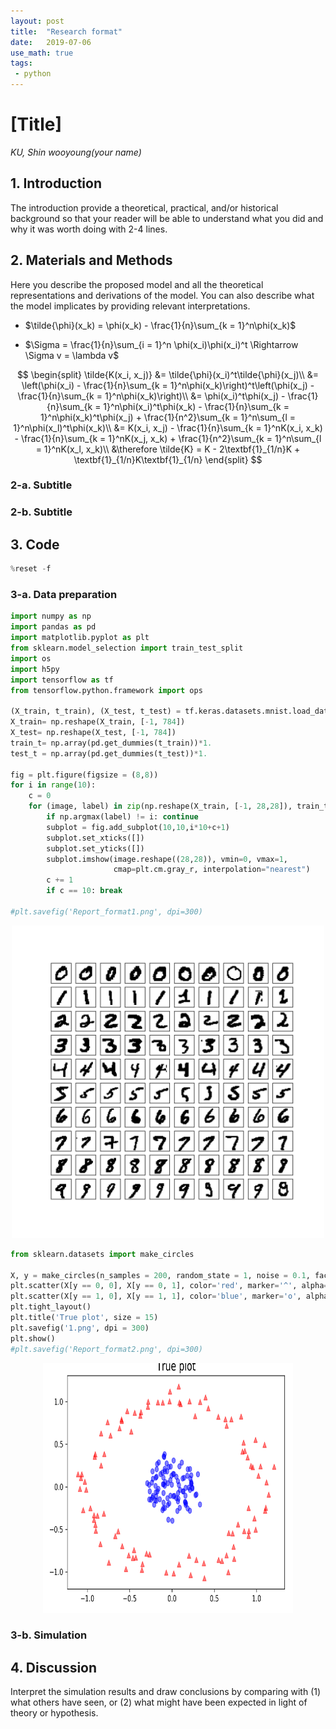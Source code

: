 ```yaml
---
layout: post
title:  "Research format"
date:   2019-07-06
use_math: true
tags:
 - python
---
```


# [Title]

*KU, Shin wooyoung(your name)*

## 1. Introduction

The introduction provide a theoretical, practical, and/or historical background so that your reader will be able to understand what you did and why it was worth doing with 2-4 lines.

## 2. Materials and Methods

Here you describe the proposed model and all the theoretical representations and derivations of the model. You can also describe what the model implicates by providing relevant interpretations.

* $\tilde{\phi}(x_k) = \phi(x_k) - \frac{1}{n}\sum_{k = 1}^n\phi(x_k)$


* $\Sigma = \frac{1}{n}\sum_{i = 1}^n \phi(x_i)\phi(x_i)^t \Rightarrow \Sigma v = \lambda v$

$$
\begin{split}
\tilde{K(x_i, x_j)} &= \tilde{\phi}(x_i)^t\tilde{\phi}(x_j)\\
&= \left(\phi(x_i) - \frac{1}{n}\sum_{k = 1}^n\phi(x_k)\right)^t\left(\phi(x_j) - \frac{1}{n}\sum_{k = 1}^n\phi(x_k)\right)\\
&= \phi(x_i)^t\phi(x_j) - \frac{1}{n}\sum_{k = 1}^n\phi(x_i)^t\phi(x_k) - \frac{1}{n}\sum_{k = 1}^n\phi(x_k)^t\phi(x_j) + \frac{1}{n^2}\sum_{k = 1}^n\sum_{l = 1}^n\phi(x_l)^t\phi(x_k)\\
&= K(x_i, x_j) - \frac{1}{n}\sum_{k = 1}^nK(x_i, x_k) - \frac{1}{n}\sum_{k = 1}^nK(x_j, x_k) + \frac{1}{n^2}\sum_{k = 1}^n\sum_{l = 1}^nK(x_l, x_k)\\
&\therefore \tilde{K} =  K - 2\textbf{1}_{1/n}K + \textbf{1}_{1/n}K\textbf{1}_{1/n}
\end{split}
$$

### 2-a. Subtitle

### 2-b. Subtitle

## 3. Code

```python
%reset -f
```

### 3-a. Data preparation

```python
import numpy as np
import pandas as pd
import matplotlib.pyplot as plt
from sklearn.model_selection import train_test_split
import os
import h5py
import tensorflow as tf
from tensorflow.python.framework import ops

(X_train, t_train), (X_test, t_test) = tf.keras.datasets.mnist.load_data()
X_train= np.reshape(X_train, [-1, 784])
X_test= np.reshape(X_test, [-1, 784])
train_t= np.array(pd.get_dummies(t_train))*1.
test_t = np.array(pd.get_dummies(t_test))*1.

fig = plt.figure(figsize = (8,8))
for i in range(10):
    c = 0
    for (image, label) in zip(np.reshape(X_train, [-1, 28,28]), train_t):
        if np.argmax(label) != i: continue
        subplot = fig.add_subplot(10,10,i*10+c+1)
        subplot.set_xticks([])
        subplot.set_yticks([])
        subplot.imshow(image.reshape((28,28)), vmin=0, vmax=1,
                       cmap=plt.cm.gray_r, interpolation="nearest")
        c += 1
        if c == 10: break
            
#plt.savefig('Report_format1.png', dpi=300)
```

<center><img src="/_images/Report_format/Report_format1.png" width="500" height="500"></center>

```python
from sklearn.datasets import make_circles

X, y = make_circles(n_samples = 200, random_state = 1, noise = 0.1, factor = 0.2)
plt.scatter(X[y == 0, 0], X[y == 0, 1], color='red', marker='^', alpha=0.5)
plt.scatter(X[y == 1, 0], X[y == 1, 1], color='blue', marker='o', alpha=0.5)
plt.tight_layout()
plt.title('True plot', size = 15)
plt.savefig('1.png', dpi = 300)
plt.show()
#plt.savefig('Report_format2.png', dpi=300)
```

<center><img src="/_images/Report_format/Report_format2.png" width="400" height="400"></center>

### 3-b. Simulation

## 4. Discussion

Interpret the simulation results and draw conclusions by comparing with (1) what others have seen, or (2) what might have been expected in light of theory or hypothesis.


